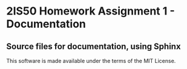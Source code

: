 # 2IS50 Homework Assignment 1 - Documentation

## Source files for documentation, using Sphinx

This software is made available under the terms of the MIT License.
